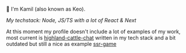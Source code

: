 👋 I'm Kamil (also known as Keo). 

*My techstack: Node, JS/TS with a lot of React & Next* 

At this moment my profile doesn't include a lot of examples of my work, most current is [highland-cattle-chat](https://github.com/kbacia7/highland-cattle-chat) written in my tech stack and a bit outdated but still a nice as example [ssr-game](https://github.com/kbacia7/ssr-game)
